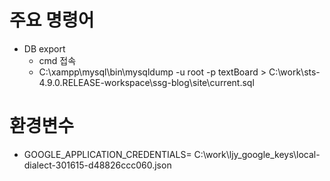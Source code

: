 # 주요 명령어
- DB export
  - cmd 접속
  - C:\xampp\mysql\bin\mysqldump -u root -p textBoard > C:\work\sts-4.9.0.RELEASE-workspace\ssg-blog\site\current.sql
# 환경변수
- GOOGLE_APPLICATION_CREDENTIALS= C:\work\ljy_google_keys\local-dialect-301615-d48826ccc060.json